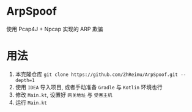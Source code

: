 # ArpSpoof

使用 Pcap4J + Npcap 实现的 ARP 欺骗

# 用法

1. 本克隆仓库
   `git clone https://github.com/ZhReimu/ArpSpoof.git --depth=1`
2. 使用 `IDEA` 导入项目, 或者手动准备 `Gradle` 与 `Kotlin` 环境也行
3. 修改 `Main.kt`, 设置好 `网关地址` 与 `受害主机`
4. 运行 `Main.kt`